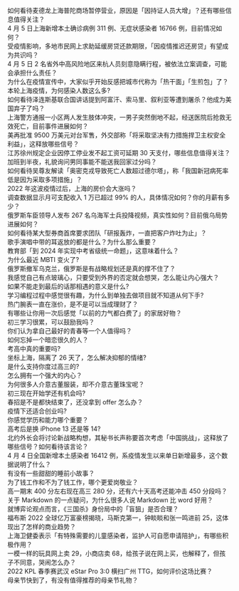 如何看待麦德龙上海普陀商场暂停营业，原因是「因持证人员大增」？还有哪些信息值得关注？  
4 月 5 日上海新增本土确诊病例 311 例、无症状感染者 16766 例，目前情况如何？  
受疫情影响，多地市民网上求助延缓房贷还款期限，「因疫情推迟还房贷」有望成为共识吗？  
4 月 5 日 2 名省外中高风险地区来杭人员刻意隐瞒行程，被依法立案调查，可能会承担什么责任？  
为什么在疫情宣传中，大家似乎开始反感把城市代称为「热干面」「生煎包」了？  
本轮上海疫情，为何感染人数这么多?  
如何看待泽连斯基联合国讲话提到阿富汗、索马里、叙利亚等遭到屠杀？他成为美国弃子了吗？  
上海警方通报一小区两人发生肢体冲突，一男子突然倒地不起，经送医院后抢救无效死亡，目前事件进展如何？  
美再批准 9500 万美元对台军售，外交部称「将采取坚决有力措施捍卫主权安全利益」，这释放哪些信号？  
江苏徐州规定企业因停工停业发不起工资可延期 30 天支付，哪些信息值得关注？  
加班到半夜，礼貌询问男同事能不能送我回家过分吗？  
如何看待吴尊友解读「奥密克戎导致死亡人数超过德尔塔」，称「我国新冠病死率低是因为采取多项措施」？  
2022 年这波疫情过后，上海的房价会大涨吗？  
调查数据显示月可支配收入 1 万已超过 99% 的人，具体情况如何？你的月薪有多少？  
俄罗斯车臣领导人发布 267 名乌海军士兵投降视频，真实性如何？目前俄乌局势进展如何？  
如何看待某大型券商首席要求团队「研报轰炸，一直把客户炸吐为止」？  
歌手演唱中带的耳返放的都是什么？为什么那么重要？  
教育部「到 2024 年实现中考省级统一命题」，这意味着什么？  
为什么最近 MBTI 变火了?  
俄罗斯撤军乌克兰，俄罗斯是有战略规划还是真的撑不住了？  
我感觉自己有点玻璃心，只要受到外界的否定就会想哭，怎么能让内心强大？  
如果不能走到最后的话那相遇的意义是什么?  
学习编程过程中感觉很有趣，为什么到单独去做项目就不知道从何下手?  
热门腕表一直在涨价，是不是可以当成理财了？  
有哪些让你用一次后感觉「以前的力气都白费了」的家居好物？  
初三学习很累，可以鼓励我吗？  
你们认为拿自己最好的青春等一个人值得吗？  
如何忘掉一个暗恋很久的人？  
考高中真的重要吗?  
坐标上海，隔离了 26 天了，怎么解决抑郁的情绪?  
是什么支持你度过高三的?  
怎么拥有一个强大的内心？  
为何很多人介意古董服装，却不介意古董珠宝呢？  
初三现在开始学还有机会吗?  
春招是不是都快结束了，还没拿到 offer 怎么办？  
疫情下还适合创业吗?  
你感觉学历和能力哪个重要？  
高考后是换 iPhone 13 还是等 14?  
北约外长会将讨论新战略构想，其秘书长声称要首次考虑「中国挑战」，这释放了哪些信号？如何看待该言论？  
4 月 4 日全国新增本土感染者 16412 例，系疫情发生以来单日新增最多，这个数据说明了什么？  
有没有一些甜甜的睡前小故事？  
为了钱工作和不为了钱工作，哪个更爱岗敬业？  
高一期末 400 分左右现在高三 280 分，还有六十天高考还能冲击 450 分段吗？  
关于 Markdown 的一点疑问，为什么很多人说 Markdown 比 word 好用？  
就博弈论观点而言，《三国杀》身份局中的「盲狙」是否合理？  
福布斯 2022 全球亿万富豪榜揭晓，马斯克第一，钟睒睒和张一鸣进前 25，这体现出了怎样的商业趋势？  
上海卫健委表示「有特殊需要的儿童感染者，监护人可自愿申请陪护」，有哪些积极作用？  
一模一样的玩具网上卖 29，小商店卖 68，给孩子说在网上买，也解释了，但孩子不同意，哭闹怎么办？  
2022 KPL 春季赛武汉 eStar Pro 3:0 横扫广州 TTG，如何评价这场比赛？  
母亲节快到了，有没有值得推荐的母亲节礼物？  
